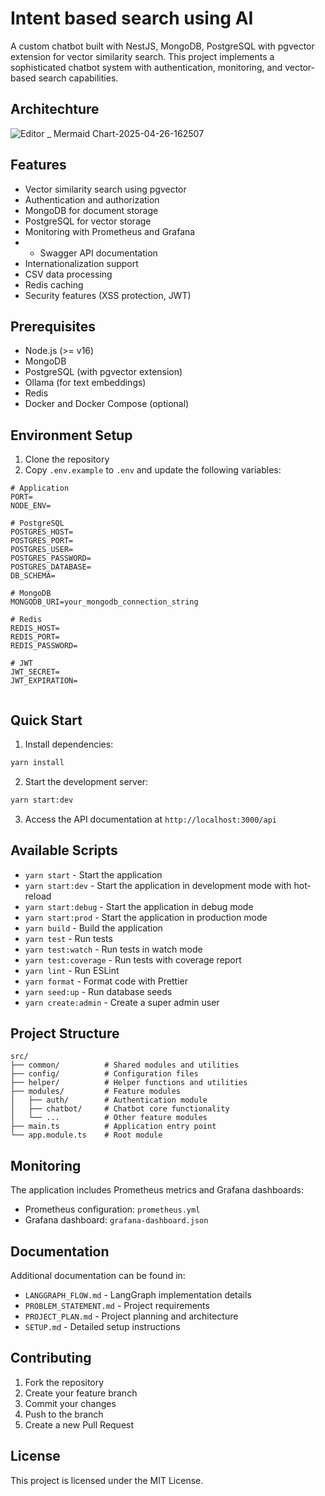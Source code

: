# Intent based search using AI

A custom chatbot built with NestJS, MongoDB, PostgreSQL with pgvector extension for vector similarity search. This project implements a sophisticated chatbot system with authentication, monitoring, and vector-based search capabilities.

## Architechture
![Editor _ Mermaid Chart-2025-04-26-162507](https://github.com/user-attachments/assets/c237183d-ff4f-4337-a858-7f49d075f93d)


## Features

- Vector similarity search using pgvector
- Authentication and authorization
- MongoDB for document storage
- PostgreSQL for vector storage
- Monitoring with Prometheus and Grafana
- - Swagger API documentation
- Internationalization support
- CSV data processing
- Redis caching
- Security features (XSS protection, JWT)

## Prerequisites

- Node.js (>= v16)
- MongoDB
- PostgreSQL (with pgvector extension)
- Ollama (for text embeddings)
- Redis
- Docker and Docker Compose (optional)

## Environment Setup

1. Clone the repository
2. Copy `.env.example` to `.env` and update the following variables:

```env
# Application
PORT=
NODE_ENV=

# PostgreSQL
POSTGRES_HOST=
POSTGRES_PORT=
POSTGRES_USER=
POSTGRES_PASSWORD=
POSTGRES_DATABASE=
DB_SCHEMA=

# MongoDB
MONGODB_URI=your_mongodb_connection_string

# Redis
REDIS_HOST=
REDIS_PORT=
REDIS_PASSWORD=

# JWT
JWT_SECRET=
JWT_EXPIRATION=


```

## Quick Start

1. Install dependencies:

```bash
yarn install
```

2. Start the development server:

```bash
yarn start:dev
```

3. Access the API documentation at `http://localhost:3000/api`

## Available Scripts

- `yarn start` - Start the application
- `yarn start:dev` - Start the application in development mode with hot-reload
- `yarn start:debug` - Start the application in debug mode
- `yarn start:prod` - Start the application in production mode
- `yarn build` - Build the application
- `yarn test` - Run tests
- `yarn test:watch` - Run tests in watch mode
- `yarn test:coverage` - Run tests with coverage report
- `yarn lint` - Run ESLint
- `yarn format` - Format code with Prettier
- `yarn seed:up` - Run database seeds
- `yarn create:admin` - Create a super admin user

## Project Structure

```
src/
├── common/          # Shared modules and utilities
├── config/          # Configuration files
├── helper/          # Helper functions and utilities
├── modules/         # Feature modules
│   ├── auth/        # Authentication module
│   ├── chatbot/     # Chatbot core functionality
│   └── ...          # Other feature modules
├── main.ts          # Application entry point
└── app.module.ts    # Root module
```

## Monitoring

The application includes Prometheus metrics and Grafana dashboards:

- Prometheus configuration: `prometheus.yml`
- Grafana dashboard: `grafana-dashboard.json`

## Documentation

Additional documentation can be found in:

- `LANGGRAPH_FLOW.md` - LangGraph implementation details
- `PROBLEM_STATEMENT.md` - Project requirements
- `PROJECT_PLAN.md` - Project planning and architecture
- `SETUP.md` - Detailed setup instructions

## Contributing

1. Fork the repository
2. Create your feature branch
3. Commit your changes
4. Push to the branch
5. Create a new Pull Request

## License

This project is licensed under the MIT License.
